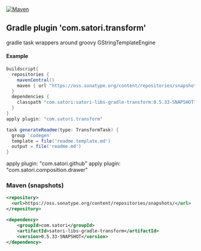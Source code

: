 [![Maven](https://img.shields.io/nexus/s/https/oss.sonatype.org/com.satori/satori-libs-gradle-transform.svg)](https://oss.sonatype.org/content/repositories/snapshots/com/satori/satori-libs-gradle-transform/0.5.33-SNAPSHOT/)
## Gradle plugin 'com.satori.transform' 

gradle task wrappers around groovy GStringTemplateEngine

#### Example
```gradle
buildscript{
  repositories {
    mavenCentral()
    maven { url "https://oss.sonatype.org/content/repositories/snapshots"}
  }
  dependencies {
    classpath "com.satori:satori-libs-gradle-transform:0.5.33-SNAPSHOT"
  }
}
apply plugin: "com.satori.transform"

task generateReadme(type: TransformTask) {
  group 'codegen'
  template = file('readme.template.md')
  output = file('readme.md')
}
```

apply plugin: "com.satori.github"
apply plugin: "com.satori.composition.drawer"


### Maven (snapshots)
```xml
<repository>
  <url>https://oss.sonatype.org/content/repositories/snapshots/</url>
</repository>
```
```xml
<dependency>
    <groupId>com.satori</groupId>
    <artifactId>satori-libs-gradle-transform</artifactId>
    <version>0.5.33-SNAPSHOT</version>
</dependency>
```
